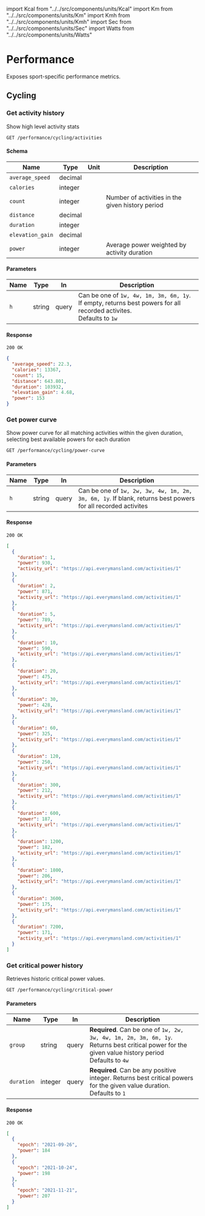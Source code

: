 ---
---

import Kcal from "../../src/components/units/Kcal"
import Km from "../../src/components/units/Km"
import Kmh from "../../src/components/units/Kmh"
import Sec from "../../src/components/units/Sec"
import Watts from "../../src/components/units/Watts"

# Performance
Exposes sport-specific performance metrics.

## Cycling
### Get activity history
Show high level activity stats
```
GET /performance/cycling/activities
```

#### Schema
| Name | Type | Unit | Description |
|-|-|-|-|
| `average_speed` | decimal | <Kmh /> | |
| `calories` | integer | <Kcal /> | |
| `count` | integer | | Number of activities in the given history period |
| `distance` | decimal | <Km /> | |
| `duration` | integer | <Sec /> | |
| `elevation_gain` | decimal | <Km /> | |
| `power` | integer | <Watts /> | Average power weighted by activity duration |

#### Parameters
| Name | Type | In | Description |
|-|-|-|-|
| `h` | string | query | Can be one of `1w, 4w, 1m, 3m, 6m, 1y`. If empty, returns best powers for all recorded activites.<br />Defaults to `1w` |

#### Response
```
200 OK
```
```json
{
  "average_speed": 22.3,
  "calories": 13367,
  "count": 15,
  "distance": 643.801,
  "duration": 103932,
  "elevation_gain": 4.68,
  "power": 153
}
```

### Get power curve
Show power curve for all matching activities within the given duration,
selecting best available powers for each duration
```
GET /performance/cycling/power-curve
```

#### Parameters
| Name | Type | In | Description |
|-|-|-|-|
| `h` | string | query | Can be one of `1w, 2w, 3w, 4w, 1m, 2m, 3m, 6m, 1y`. If blank, returns best powers for all recorded activites |

#### Response
```
200 OK
```
```json
[
  {
    "duration": 1,
    "power": 930,
    "activity_url": "https://api.everymansland.com/activities/1"
  },
  {
    "duration": 2,
    "power": 871,
    "activity_url": "https://api.everymansland.com/activities/1"
  },
  {
    "duration": 5,
    "power": 789,
    "activity_url": "https://api.everymansland.com/activities/1"
  },
  {
    "duration": 10,
    "power": 590,
    "activity_url": "https://api.everymansland.com/activities/1"
  },
  {
    "duration": 20,
    "power": 475,
    "activity_url": "https://api.everymansland.com/activities/1"
  },
  {
    "duration": 30,
    "power": 428,
    "activity_url": "https://api.everymansland.com/activities/1"
  },
  {
    "duration": 60,
    "power": 325,
    "activity_url": "https://api.everymansland.com/activities/1"
  },
  {
    "duration": 120,
    "power": 250,
    "activity_url": "https://api.everymansland.com/activities/1"
  },
  {
    "duration": 300,
    "power": 212,
    "activity_url": "https://api.everymansland.com/activities/1"
  },
  {
    "duration": 600,
    "power": 187,
    "activity_url": "https://api.everymansland.com/activities/1"
  },
  {
    "duration": 1200,
    "power": 182,
    "activity_url": "https://api.everymansland.com/activities/1"
  },
  {
    "duration": 1800,
    "power": 206,
    "activity_url": "https://api.everymansland.com/activities/1"
  },
  {
    "duration": 3600,
    "power": 175,
    "activity_url": "https://api.everymansland.com/activities/1"
  },
  {
    "duration": 7200,
    "power": 171,
    "activity_url": "https://api.everymansland.com/activities/1"
  }
]
```

### Get critical power history
Retrieves historic critical power values.
```
GET /performance/cycling/critical-power
```

#### Parameters
| Name | Type | In | Description |
|-|-|-|-|
| `group` | string | query | **Required**. Can be one of `1w, 2w, 3w, 4w, 1m, 2m, 3m, 6m, 1y`. Returns best critical power for the given value history period<br />Defaults to `4w` |
| `duration` | integer | query | **Required**. Can be any positive integer. Returns best critical powers for the given value duration.<br />Defaults to `1` |

#### Response
```
200 OK
```
```json
[
  {
    "epoch": "2021-09-26",
    "power": 184
  },
  {
    "epoch": "2021-10-24",
    "power": 198
  },
  {
    "epoch": "2021-11-21",
    "power": 207
  }
]
```
